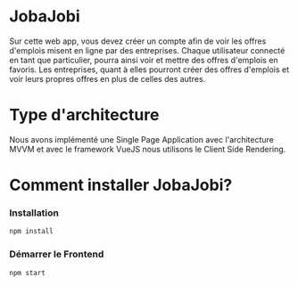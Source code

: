 # JobaJobi
Sur cette web app, vous devez créer un compte afin de voir les offres d'emplois misent en ligne par des entreprises.
Chaque utilisateur connecté en tant que particulier, pourra ainsi voir et mettre des offres d'emplois en favoris.
Les entreprises, quant à elles pourront créer des offres d'emplois et voir leurs propres offres en plus de celles des autres.

# Type d'architecture
Nous avons implémenté une Single Page Application avec l'architecture MVVM et avec le framework VueJS nous utilisons le Client Side Rendering.

# Comment installer JobaJobi?

### Installation

```sh
npm install
```

### Démarrer le Frontend

```sh
npm start
```
